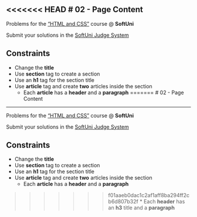 <<<<<<< HEAD
﻿# 02 - Page Content
------
Problems for the [“HTML and CSS”](#) course @ **SoftUni**

Submit your solutions in the [SoftUni Judge System](https://judge.softuni.bg/Contests/#!/List/ByCategory/165/HTML-and-CSS)

## Constraints
* Change the **title**
* Use **section** tag to create a section
* Use an **h1** tag for the section title
* Use **article** tag and create **two** articles inside the section
    * Each **article** has a **header** and a **paragraph**
=======
﻿# 02 - Page Content
------
Problems for the [“HTML and CSS”](#) course @ **SoftUni**

Submit your solutions in the [SoftUni Judge System](https://judge.softuni.bg/Contests/#!/List/ByCategory/165/HTML-and-CSS)

## Constraints
* Change the **title**
* Use **section** tag to create a section
* Use an **h1** tag for the section title
* Use **article** tag and create **two** articles inside the section
    * Each **article** has a **header** and a **paragraph**
>>>>>>> f01aaeb0dac1c2af1aff8ba294ff2cb6d807b32f
    * Each **header** has an **h3** title and a **paragraph**